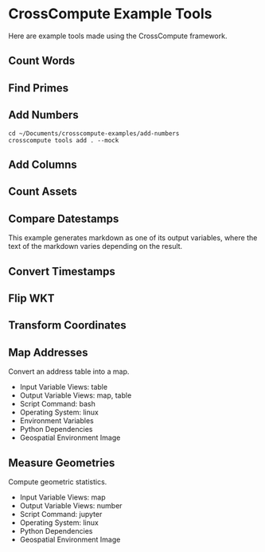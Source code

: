 # CrossCompute Example Tools

Here are example tools made using the CrossCompute framework.

## Count Words

## Find Primes

## Add Numbers

```
cd ~/Documents/crosscompute-examples/add-numbers
crosscompute tools add . --mock
```

## Add Columns

## Count Assets

## Compare Datestamps

This example generates markdown as one of its output variables, where the text of the markdown varies depending on the result.

## Convert Timestamps

## Flip WKT

## Transform Coordinates

## Map Addresses

Convert an address table into a map.

- Input Variable Views: table
- Output Variable Views: map, table
- Script Command: bash
- Operating System: linux
- Environment Variables
- Python Dependencies
- Geospatial Environment Image

## Measure Geometries

Compute geometric statistics.

- Input Variable Views: map
- Output Variable Views: number
- Script Command: jupyter
- Operating System: linux
- Python Dependencies
- Geospatial Environment Image
